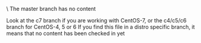 \ The master branch has no content

Look at the c7 branch if you are working with CentOS-7, or the c4/c5/c6 branch for CentOS-4, 5 or 6 If you find this file in a distro specific branch, it means that no content has been checked in yet
